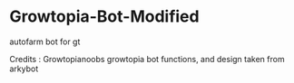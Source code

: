 # Growtopia-Bot-Modified
autofarm bot for gt

Credits : Growtopianoobs growtopia bot functions, and design taken from arkybot
